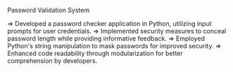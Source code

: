 Password Validation System

=> Developed a password checker application in Python, utilizing input prompts for user credentials.
=> Implemented security measures to conceal password length while providing informative feedback.
=> Employed Python's string manipulation to mask passwords for improved security.
=> Enhanced code readability through modularization for better comprehension by developers.
